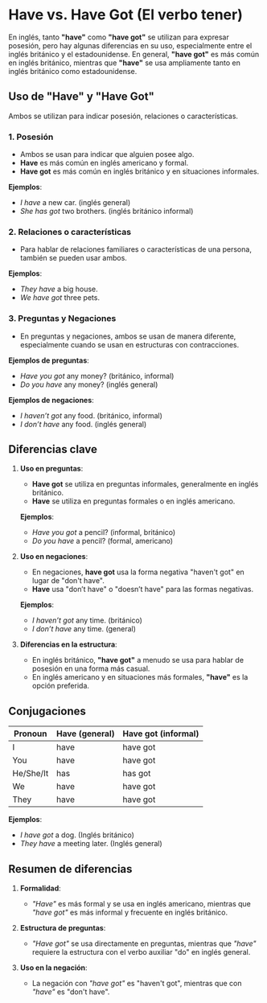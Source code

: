 # Have vs. Have Got (El verbo tener)

En inglés, tanto **"have"** como **"have got"** se utilizan para expresar posesión, pero hay algunas diferencias en su uso, especialmente entre el inglés británico y el estadounidense. En general, **"have got"** es más común en inglés británico, mientras que **"have"** se usa ampliamente tanto en inglés británico como estadounidense.

## Uso de "Have" y "Have Got"

Ambos se utilizan para indicar posesión, relaciones o características.

### 1. **Posesión**
   - Ambos se usan para indicar que alguien posee algo.
   - **Have** es más común en inglés americano y formal.
   - **Have got** es más común en inglés británico y en situaciones informales.

   **Ejemplos**:
   - *I have* a new car. (inglés general)
   - *She has got* two brothers. (inglés británico informal)

### 2. **Relaciones o características**
   - Para hablar de relaciones familiares o características de una persona, también se pueden usar ambos.

   **Ejemplos**:
   - *They have* a big house.
   - *We have got* three pets.

### 3. **Preguntas y Negaciones**
   - En preguntas y negaciones, ambos se usan de manera diferente, especialmente cuando se usan en estructuras con contracciones.

   **Ejemplos de preguntas**:
   - *Have you got* any money? (británico, informal)
   - *Do you have* any money? (inglés general)

   **Ejemplos de negaciones**:
   - *I haven’t got* any food. (británico, informal)
   - *I don’t have* any food. (inglés general)

## Diferencias clave

1. **Uso en preguntas**:
   - **Have got** se utiliza en preguntas informales, generalmente en inglés británico.
   - **Have** se utiliza en preguntas formales o en inglés americano.

   **Ejemplos**:
   - *Have you got* a pencil? (informal, británico)
   - *Do you have* a pencil? (formal, americano)

2. **Uso en negaciones**:
   - En negaciones, **have got** usa la forma negativa "haven't got" en lugar de "don't have".
   - **Have** usa "don’t have" o "doesn’t have" para las formas negativas.

   **Ejemplos**:
   - *I haven’t got* any time. (británico)
   - *I don’t have* any time. (general)

3. **Diferencias en la estructura**:
   - En inglés británico, **"have got"** a menudo se usa para hablar de posesión en una forma más casual.
   - En inglés americano y en situaciones más formales, **"have"** es la opción preferida.

## Conjugaciones

| Pronoun | Have (general) | Have got (informal) |
|---------|----------------|---------------------|
| I       | have           | have got            |
| You     | have           | have got            |
| He/She/It | has          | has got             |
| We      | have           | have got            |
| They    | have           | have got            |

**Ejemplos**:
- *I have got* a dog. (Inglés británico)
- *They have* a meeting later. (Inglés general)

## Resumen de diferencias

1. **Formalidad**:
   - *"Have"* es más formal y se usa en inglés americano, mientras que *"have got"* es más informal y frecuente en inglés británico.

2. **Estructura de preguntas**:
   - *"Have got"* se usa directamente en preguntas, mientras que *"have"* requiere la estructura con el verbo auxiliar "do" en inglés general.

3. **Uso en la negación**:
   - La negación con *"have got"* es "haven't got", mientras que con *"have"* es "don't have".